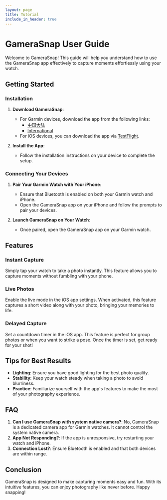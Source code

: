 ```yaml
---
layout: page
title: Tutorial
include_in_header: true
---
```


# GameraSnap User Guide

Welcome to GameraSnap! This guide will help you understand how to use the GameraSnap app effectively to capture moments effortlessly using your watch.

## Getting Started

### Installation

1. **Download GameraSnap**:

   - For Garmin devices, download the app from the following links:
     - [中国大陆](https://apps.garmin.cn/zh-CN/apps/4c6ff771-c148-45d7-9099-c4c38bcbdccc)
     - [International](https://apps.garmin.com/en-US/apps/4c6ff771-c148-45d7-9099-c4c38bcbdccc)
   - For iOS devices, you can download the app via [TestFlight](https://testflight.apple.com/join/ZJ8aWrYs).

2. **Install the App**:
   - Follow the installation instructions on your device to complete the setup.

### Connecting Your Devices

1. **Pair Your Garmin Watch with Your iPhone**:

   - Ensure that Bluetooth is enabled on both your Garmin watch and iPhone.
   - Open the GameraSnap app on your iPhone and follow the prompts to pair your devices.

2. **Launch GameraSnap on Your Watch**:
   - Once paired, open the GameraSnap app on your Garmin watch.

## Features

### Instant Capture

Simply tap your watch to take a photo instantly. This feature allows you to capture moments without fumbling with your phone.

### Live Photos

Enable the live mode in the iOS app settings. When activated, this feature captures a short video along with your photo, bringing your memories to life.

### Delayed Capture

Set a countdown timer in the iOS app. This feature is perfect for group photos or when you want to strike a pose. Once the timer is set, get ready for your shot!

## Tips for Best Results

- **Lighting**: Ensure you have good lighting for the best photo quality.
- **Stability**: Keep your watch steady when taking a photo to avoid blurriness.
- **Practice**: Familiarize yourself with the app's features to make the most of your photography experience.

## FAQ

1. **Can I use GameraSnap with system native camera?**: No, GameraSnap is a dedicated camera app for Garmin watches. It cannot control the system native camera.
2. **App Not Responding?**: If the app is unresponsive, try restarting your watch and iPhone.
3. **Connection Lost?**: Ensure Bluetooth is enabled and that both devices are within range.

## Conclusion

GameraSnap is designed to make capturing moments easy and fun. With its intuitive features, you can enjoy photography like never before. Happy snapping!
